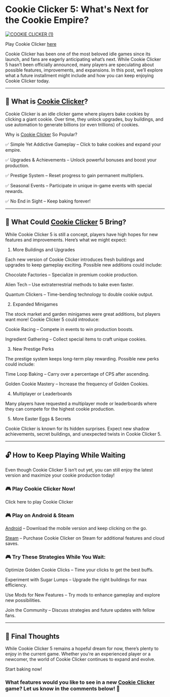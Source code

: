 # Cookie Clicker 5: What's Next for the Cookie Empire?

[![COOKIE CLICKER (1)](https://github.com/user-attachments/assets/d3a4689e-6342-4f7f-9f1e-329934706a21)](https://cookieclicker.ee/)

Play Cookie Clicker [here](https://cookieclicker.ee/)

Cookie Clicker has been one of the most beloved idle games since its launch, and fans are eagerly anticipating what’s next. While Cookie Clicker 5 hasn’t been officially announced, many players are speculating about possible features, improvements, and expansions. In this post, we’ll explore what a future installment might include and how you can keep enjoying Cookie Clicker today.

---
## 🍪 What is [Cookie Clicker](https://cookieclicker.ee/)?

Cookie Clicker is an idle clicker game where players bake cookies by clicking a giant cookie. Over time, they unlock upgrades, buy buildings, and use automation to generate billions (or even trillions) of cookies.

Why is [Cookie Clicker](https://cookieclickerorteil.github.io) So Popular?

✅ Simple Yet Addictive Gameplay – Click to bake cookies and expand your empire.

✅ Upgrades & Achievements – Unlock powerful bonuses and boost your production.

✅ Prestige System – Reset progress to gain permanent multipliers.

✅ Seasonal Events – Participate in unique in-game events with special rewards.

✅ No End in Sight – Keep baking forever!

---
## 🚀 What Could [Cookie Clicker](https://cookieclicker.app) 5 Bring?

While Cookie Clicker 5 is still a concept, players have high hopes for new features and improvements. Here’s what we might expect:

1. More Buildings and Upgrades

Each new version of Cookie Clicker introduces fresh buildings and upgrades to keep gameplay exciting. Possible new additions could include:

Chocolate Factories – Specialize in premium cookie production.

Alien Tech – Use extraterrestrial methods to bake even faster.

Quantum Clickers – Time-bending technology to double cookie output.

2. Expanded Minigames

The stock market and garden minigames were great additions, but players want more! Cookie Clicker 5 could introduce:

Cookie Racing – Compete in events to win production boosts.

Ingredient Gathering – Collect special items to craft unique cookies.

3. New Prestige Perks

The prestige system keeps long-term play rewarding. Possible new perks could include:

Time Loop Baking – Carry over a percentage of CPS after ascending.

Golden Cookie Mastery – Increase the frequency of Golden Cookies.

4. Multiplayer or Leaderboards

Many players have requested a multiplayer mode or leaderboards where they can compete for the highest cookie production.

5. More Easter Eggs & Secrets

Cookie Clicker is known for its hidden surprises. Expect new shadow achievements, secret buildings, and unexpected twists in Cookie Clicker 5.

---
## 🔓 How to Keep Playing While Waiting

Even though Cookie Clicker 5 isn’t out yet, you can still enjoy the latest version and maximize your cookie production today!

### 🎮 Play Cookie Clicker Now!

Click here to play Cookie Clicker

### 🎮 Play on Android & Steam

[Android](https://play.google.com/store/apps/details?id=org.dashnet.cookieclicker&hl=en) – Download the mobile version and keep clicking on the go.

[Steam](https://store.steampowered.com/app/1454400/Cookie_Clicker/)  – Purchase Cookie Clicker on Steam for additional features and cloud saves.

### 🎮 Try These Strategies While You Wait:

Optimize Golden Cookie Clicks – Time your clicks to get the best buffs.

Experiment with Sugar Lumps – Upgrade the right buildings for max efficiency.

Use Mods for New Features – Try mods to enhance gameplay and explore new possibilities.

Join the Community – Discuss strategies and future updates with fellow fans.


---
## 🍪 Final Thoughts

While Cookie Clicker 5 remains a hopeful dream for now, there’s plenty to enjoy in the current game. Whether you're an experienced player or a newcomer, the world of Cookie Clicker continues to expand and evolve.

Start baking now!

### What features would you like to see in a new [Cookie Clicker](https://cookieclicker.ee/) game? Let us know in the comments below! 🍪
